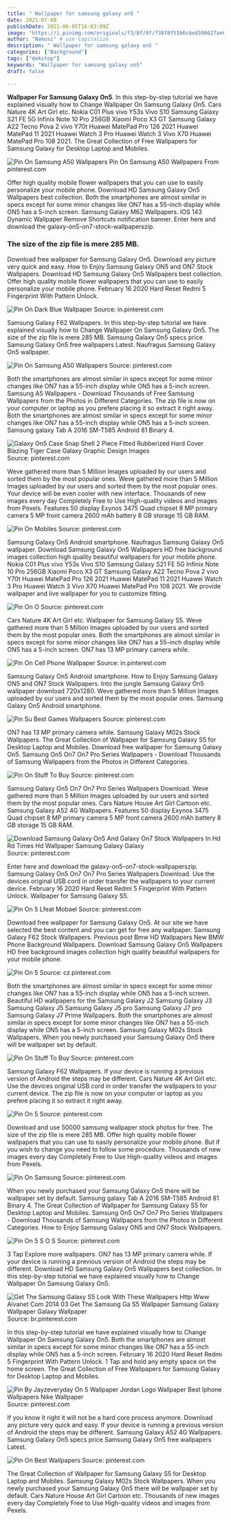 ```yaml
---
title: " Wallpaper for samsung galaxy on5 "
date: 2021-07-08
publishDate: 2021-06-05T16:03:09Z
image: "https://i.pinimg.com/originals/f3/8f/8f/f38f8f51b6c6ed396627ae614d327d9c.png"
author: "Namusi" # use capitalize
description: " Wallpaper for samsung galaxy on5 "
categories: ["Background"]
tags: ["dekstop"]
keywords: "Wallpaper for samsung galaxy on5"
draft: false

---
```



**Wallpaper For Samsung Galaxy On5**. In this step-by-step tutorial we have explained visually how to Change Wallpaper On Samsung Galaxy On5. Cars Nature 4K Art Girl etc. Nokia C01 Plus vivo Y53s Vivo S10 Samsung Galaxy S21 FE 5G Infinix Note 10 Pro 256GB Xiaomi Poco X3 GT Samsung Galaxy A22 Tecno Pova 2 vivo Y70t Huawei MatePad Pro 126 2021 Huawei MatePad 11 2021 Huawei Watch 3 Pro Huawei Watch 3 Vivo X70 Huawei MatePad Pro 108 2021. The Great Collection of Free Wallpapers for Samsung Galaxy for Desktop Laptop and Mobiles.

![Pin On Samsung A50 Wallpapers](https://i.pinimg.com/474x/0e/ff/82/0eff829f8f3a0efb3b8517974bd2bf51.jpg "Pin On Samsung A50 Wallpapers")
Pin On Samsung A50 Wallpapers From pinterest.com


Offer high quality mobile flower wallpapers that you can use to easily personalize your mobile phone. Download HD Samsung Galaxy On5 Wallpapers best collection. Both the smartphones are almost similar in specs except for some minor changes like ON7 has a 55-inch display while ON5 has a 5-inch screen. Samsung Galaxy M62 Wallpapers. IOS 143 Dynamic Wallpaper Remove Shortcuts notification banner. Enter here and download the galaxy-on5-on7-stock-wallpaperszip.

### The size of the zip file is mere 285 MB.

Download free wallpaper for Samsung Galaxy On5. Download any picture very quick and easy. How to Enjoy Samsung Galaxy ON5 and ON7 Stock Wallpapers. Download HD Samsung Galaxy On5 Wallpapers best collection. Offer high quality mobile flower wallpapers that you can use to easily personalize your mobile phone. February 16 2020 Hard Reset Redmi 5 Fingerprint With Pattern Unlock.


![Pin On Dark Blue Wallpaper](https://i.pinimg.com/564x/b1/3c/c6/b13cc6aba0676b3c9274e2663a2b794c.jpg "Pin On Dark Blue Wallpaper")
Source: in.pinterest.com

Samsung Galaxy F62 Wallpapers. In this step-by-step tutorial we have explained visually how to Change Wallpaper On Samsung Galaxy On5. The size of the zip file is mere 285 MB. Samsung Galaxy On5 specs price Samsung Galaxy On5 free wallpapers Latest. Naufragus Samsung Galaxy On5 wallpaper.

![Pin On Samsung A50 Wallpapers](https://i.pinimg.com/474x/0e/ff/82/0eff829f8f3a0efb3b8517974bd2bf51.jpg "Pin On Samsung A50 Wallpapers")
Source: pinterest.com

Both the smartphones are almost similar in specs except for some minor changes like ON7 has a 55-inch display while ON5 has a 5-inch screen. Samsung A5 Wallpapers - Download Thousands of Free Samsung Wallpapers from the Photos in Different Categories. The zip file is now on your computer or laptop as you prefere placing it so extract it right away. Both the smartphones are almost similar in specs except for some minor changes like ON7 has a 55-inch display while ON5 has a 5-inch screen. Samsung galaxy Tab A 2016 SM-T585 Android 81 Binary 4.

![Galaxy On5 Case Snap Shell 2 Piece Fitted Rubberized Hard Cover Blazing Tiger Case Galaxy Graphic Design Images](https://i.pinimg.com/736x/42/0e/a7/420ea7d9e7c474bdd74036b919e57818--samsung-galaxy-tigers.jpg "Galaxy On5 Case Snap Shell 2 Piece Fitted Rubberized Hard Cover Blazing Tiger Case Galaxy Graphic Design Images")
Source: pinterest.com

Weve gathered more than 5 Million Images uploaded by our users and sorted them by the most popular ones. Weve gathered more than 5 Million Images uploaded by our users and sorted them by the most popular ones. Your device will be even cooler with new interface. Thousands of new images every day Completely Free to Use High-quality videos and images from Pexels. Features 50 display Exynos 3475 Quad chipset 8 MP primary camera 5 MP front camera 2600 mAh battery 8 GB storage 15 GB RAM.

![Pin On Mobiles](https://i.pinimg.com/originals/c2/af/d4/c2afd4bd519c5ef167b33e07bfa5368f.png "Pin On Mobiles")
Source: pinterest.com

Samsung Galaxy On5 Android smartphone. Naufragus Samsung Galaxy On5 wallpaper. Download Samsung Galaxy On5 Wallpapers HD free background images collection high quality beautiful wallpapers for your mobile phone. Nokia C01 Plus vivo Y53s Vivo S10 Samsung Galaxy S21 FE 5G Infinix Note 10 Pro 256GB Xiaomi Poco X3 GT Samsung Galaxy A22 Tecno Pova 2 vivo Y70t Huawei MatePad Pro 126 2021 Huawei MatePad 11 2021 Huawei Watch 3 Pro Huawei Watch 3 Vivo X70 Huawei MatePad Pro 108 2021. We provide wallpaper and live wallpaper for you to customize fitting.

![Pin On O](https://i.pinimg.com/originals/23/d3/0b/23d30b96699aa18862e0c6bfdef3db77.jpg "Pin On O")
Source: pinterest.com

Cars Nature 4K Art Girl etc. Wallpaper for Samsung Galaxy S5. Weve gathered more than 5 Million Images uploaded by our users and sorted them by the most popular ones. Both the smartphones are almost similar in specs except for some minor changes like ON7 has a 55-inch display while ON5 has a 5-inch screen. ON7 has 13 MP primary camera while.

![Pin On Cell Phone Wallpaper](https://i.pinimg.com/originals/d0/27/59/d027597b78199b824493f37aa7070547.jpg "Pin On Cell Phone Wallpaper")
Source: in.pinterest.com

Samsung Galaxy On5 Android smartphone. How to Enjoy Samsung Galaxy ON5 and ON7 Stock Wallpapers. Into the jungle Samsung Galaxy On5 wallpaper download 720x1280. Weve gathered more than 5 Million Images uploaded by our users and sorted them by the most popular ones. Samsung Galaxy On5 Android smartphone.

![Pin Su Best Games Wallpapers](https://i.pinimg.com/originals/5a/d3/47/5ad3477cc2c4f4d81c91b5ff7b16b94c.jpg "Pin Su Best Games Wallpapers")
Source: pinterest.com

ON7 has 13 MP primary camera while. Samsung Galaxy M02s Stock Wallpapers. The Great Collection of Wallpaper for Samsung Galaxy S5 for Desktop Laptop and Mobiles. Download free wallpaper for Samsung Galaxy On5. Samsung On5 On7 On7 Pro Series Wallpapers - Download Thousands of Samsung Wallpapers from the Photos in Different Categories.

![Pin On Stuff To Buy](https://i.pinimg.com/originals/3a/f5/4d/3af54dd90ce8d732c607c2db1d09b149.jpg "Pin On Stuff To Buy")
Source: pinterest.com

Samsung Galaxy On5 On7 On7 Pro Series Wallpapers Download. Weve gathered more than 5 Million Images uploaded by our users and sorted them by the most popular ones. Cars Nature House Art Girl Cartoon etc. Samsung Galaxy A52 4G Wallpapers. Features 50 display Exynos 3475 Quad chipset 8 MP primary camera 5 MP front camera 2600 mAh battery 8 GB storage 15 GB RAM.

![Download Samsung Galaxy On5 And Galaxy On7 Stock Wallpapers In Hd Rd Times Hd Wallpaper Samsung Galaxy Galaxy](https://i.pinimg.com/originals/76/15/03/761503285bc339e8d672bd53a3a957b0.jpg "Download Samsung Galaxy On5 And Galaxy On7 Stock Wallpapers In Hd Rd Times Hd Wallpaper Samsung Galaxy Galaxy")
Source: pinterest.com

Enter here and download the galaxy-on5-on7-stock-wallpaperszip. Samsung Galaxy On5 On7 On7 Pro Series Wallpapers Download. Use the devices original USB cord in order transfer the wallpapers to your current device. February 16 2020 Hard Reset Redmi 5 Fingerprint With Pattern Unlock. Wallpaper for Samsung Galaxy S5.

![Pin On 5 Lfeat Mobael](https://i.pinimg.com/originals/d8/77/78/d877789e9cd225b921e5873b2343b436.jpg "Pin On 5 Lfeat Mobael")
Source: pinterest.com

Download free wallpaper for Samsung Galaxy On5. At our site we have selected the best content and you can get for free any wallpaper. Samsung Galaxy F62 Stock Wallpapers. Previous post Bmw HD Wallpapers New BMW Phone Background Wallpapers. Download Samsung Galaxy On5 Wallpapers HD free background images collection high quality beautiful wallpapers for your mobile phone.

![Pin On 5](https://i.pinimg.com/originals/95/07/0d/95070d9b9a8cddaf49e2aa98f112b328.jpg "Pin On 5")
Source: cz.pinterest.com

Both the smartphones are almost similar in specs except for some minor changes like ON7 has a 55-inch display while ON5 has a 5-inch screen. Beautiful HD wallpapers for the Samsung Galaxy J2 Samsung Galaxy J3 Samsung Galaxy J5 Samsung Galaxy J5 pro Samsung Galaxy J7 pro Samsung Galaxy J7 Prime Wallpapers. Both the smartphones are almost similar in specs except for some minor changes like ON7 has a 55-inch display while ON5 has a 5-inch screen. Samsung Galaxy M02s Stock Wallpapers. When you newly purchased your Samsung Galaxy On5 there will be wallpaper set by default.

![Pin On Stuff To Buy](https://i.pinimg.com/originals/87/49/9c/87499cb0e70a009bc8e939c32e9c3502.jpg "Pin On Stuff To Buy")
Source: pinterest.com

Samsung Galaxy F62 Wallpapers. If your device is running a previous version of Android the steps may be different. Cars Nature 4K Art Girl etc. Use the devices original USB cord in order transfer the wallpapers to your current device. The zip file is now on your computer or laptop as you prefere placing it so extract it right away.

![Pin On 5](https://i.pinimg.com/originals/91/c3/b3/91c3b3a4a8110487d23747148f0756a5.jpg "Pin On 5")
Source: pinterest.com

Download and use 50000 samsung wallpaper stock photos for free. The size of the zip file is mere 285 MB. Offer high quality mobile flower wallpapers that you can use to easily personalize your mobile phone. But if you wish to change you need to follow some procedure. Thousands of new images every day Completely Free to Use High-quality videos and images from Pexels.

![Pin On Samsung](https://i.pinimg.com/originals/d4/19/71/d41971c3fd8ba8204a5530543638be1b.jpg "Pin On Samsung")
Source: pinterest.com

When you newly purchased your Samsung Galaxy On5 there will be wallpaper set by default. Samsung galaxy Tab A 2016 SM-T585 Android 81 Binary 4. The Great Collection of Wallpaper for Samsung Galaxy S5 for Desktop Laptop and Mobiles. Samsung On5 On7 On7 Pro Series Wallpapers - Download Thousands of Samsung Wallpapers from the Photos in Different Categories. How to Enjoy Samsung Galaxy ON5 and ON7 Stock Wallpapers.

![Pin On 5 S O S](https://i.pinimg.com/originals/37/6b/d2/376bd21e707e146f7499edc176e480bb.png "Pin On 5 S O S")
Source: pinterest.com

3 Tap Explore more wallpapers. ON7 has 13 MP primary camera while. If your device is running a previous version of Android the steps may be different. Download HD Samsung Galaxy On5 Wallpapers best collection. In this step-by-step tutorial we have explained visually how to Change Wallpaper On Samsung Galaxy On5.

![Get The Samsung Galaxy S5 Look With These Wallpapers Http Www Aivanet Com 2014 03 Get The Samsung Ga S5 Wallpaper Samsung Galaxy Wallpaper Galaxy Wallpaper](https://i.pinimg.com/originals/43/5d/f2/435df20e5297914e73b76cd277a018ae.png "Get The Samsung Galaxy S5 Look With These Wallpapers Http Www Aivanet Com 2014 03 Get The Samsung Ga S5 Wallpaper Samsung Galaxy Wallpaper Galaxy Wallpaper")
Source: br.pinterest.com

In this step-by-step tutorial we have explained visually how to Change Wallpaper On Samsung Galaxy On5. Both the smartphones are almost similar in specs except for some minor changes like ON7 has a 55-inch display while ON5 has a 5-inch screen. February 16 2020 Hard Reset Redmi 5 Fingerprint With Pattern Unlock. 1 Tap and hold any empty space on the home screen. The Great Collection of Free Wallpapers for Samsung Galaxy for Desktop Laptop and Mobiles.

![Pin By Jayzeveryday On 5 Wallpaper Jordan Logo Wallpaper Best Iphone Wallpapers Nike Wallpaper](https://i.pinimg.com/originals/32/d7/ba/32d7ba5bb9c3a8d854736fb7a6d4d158.jpg "Pin By Jayzeveryday On 5 Wallpaper Jordan Logo Wallpaper Best Iphone Wallpapers Nike Wallpaper")
Source: pinterest.com

If you know it right it will not be a hard core process anymore. Download any picture very quick and easy. If your device is running a previous version of Android the steps may be different. Samsung Galaxy A52 4G Wallpapers. Samsung Galaxy On5 specs price Samsung Galaxy On5 free wallpapers Latest.

![Pin On Best Wallpapers](https://i.pinimg.com/originals/f3/8f/8f/f38f8f51b6c6ed396627ae614d327d9c.png "Pin On Best Wallpapers")
Source: pinterest.com

The Great Collection of Wallpaper for Samsung Galaxy S5 for Desktop Laptop and Mobiles. Samsung Galaxy M02s Stock Wallpapers. When you newly purchased your Samsung Galaxy On5 there will be wallpaper set by default. Cars Nature House Art Girl Cartoon etc. Thousands of new images every day Completely Free to Use High-quality videos and images from Pexels.

